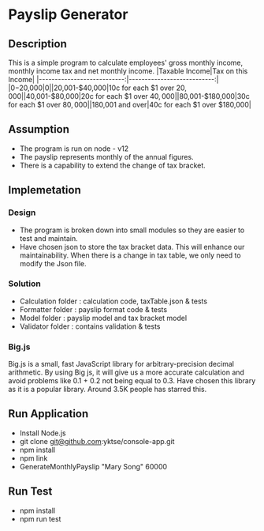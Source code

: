 # Payslip Generator

## Description

This is a simple program to calculate employees' gross monthly income, monthly income tax and net monthly income.
|Taxable Income|Tax on this Income|
|---------------------------:|---------------------------:|
|$0-$20,000|$0|
|$20,001-$40,000|10c for each $1 over $20,000|
|$40,001-$80,000|20c for each $1 over $40,000|
|$80,001-$180,000|30c for each $1 over $80,000|
|$180,001 and over|40c for each $1 over $180,000|

## Assumption

- The program is run on node - v12
- The payslip represents monthly of the annual figures.
- There is a capability to extend the change of tax bracket.

## Implemetation

### Design

- The program is broken down into small modules so they are easier to test and maintain.
- Have chosen json to store the tax bracket data. This will enhance our maintainability. When there is a change in tax table, we only need to modify the Json file.

### Solution

- Calculation folder : calculation code, taxTable.json & tests
- Formatter folder : payslip format code & tests
- Model folder : payslip model and tax bracket model
- Validator folder : contains validation & tests

### Big.js

Big.js is a small, fast JavaScript library for arbitrary-precision decimal arithmetic. By using Big js, it will give us a more accurate calculation and avoid problems like
0.1 + 0.2 not being equal to 0.3. Have chosen this library as it is a popular library. Around 3.5K people has starred this.

## Run Application

- Install Node.js
- git clone git@github.com:yktse/console-app.git
- npm install
- npm link
- GenerateMonthlyPayslip "Mary Song" 60000

## Run Test

- npm install
- npm run test

